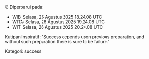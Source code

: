 ⏰ Diperbarui pada:
- WIB: Selasa, 26 Agustus 2025 18.24.08 UTC
- WITA: Selasa, 26 Agustus 2025 19.24.08 UTC
- WIT: Selasa, 26 Agustus 2025 20.24.08 UTC

Kutipan Inspiratif:
"Success depends upon previous preparation, and without such preparation there is sure to be failure."


Kategori: success

